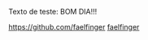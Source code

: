 Texto de teste: BOM DIA!!!



<!-- # A0
TESTE
<P>oi oi oi oi oi oi  oi oi oi oi oi oi</P>
<h1>oi</h1> 
<P>oi <br> oi oi oi oi oi oi oi oi oi oi oi</P>
<h2>oi</h2>
<P>oi oi <br> oi oi oi oi oi oi oi oi oi oi</P>
<h3>oi</h3>
<P>oi oi oi <br> oi oi oi oi oi oi oi oi oi</P>
<h4>oi</h4>
<P>oi oi oi oi <br>  oi oi oi oi oi oi oi oi</P>
<h5>oi</h5>
<P>oi oi oi oi oi  <br>  oi oi oi oi oi oi oi</P>
<h6>oi</h6>
<P>oi oi oi oi oi oi <br>  oi oi oi oi oi oi</P> -->



<a href="url">https://github.com/faelfinger</a>
<a href="https://github.com/faelfinger">faelfinger</a>

